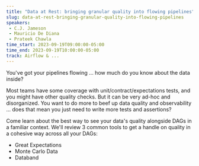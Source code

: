 ```yaml
---
title: "Data at Rest: bringing granular quality into flowing pipelines"
slug: data-at-rest-bringing-granular-quality-into-flowing-pipelines
speakers:
 - C.J. Jameson
 - Mauricio De Diana
 - Prateek Chawla
time_start: 2023-09-19T09:00:00-05:00
time_end: 2023-09-19T10:00:00-05:00
track: Airflow & ...
---
```


You've got your pipelines flowing ... how much do you know about the data inside?

Most teams have some coverage with unit/contract/expectations tests, and you might have other quality checks. But it can be very ad-hoc and disorganized. You want to do more to beef up data quality and observability ... does that mean you just need to write more tests and assertions?

Come learn about the best way to see your data's quality alongside DAGs in a familiar context. We'll review 3 common tools to get a handle on quality in a cohesive way across all your DAGs:

- Great Expectations
- Monte Carlo Data
- Databand
